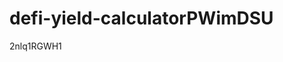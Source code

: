 # defi-yield-calculatorPWimDSU



























































2nlq1RGWH1
